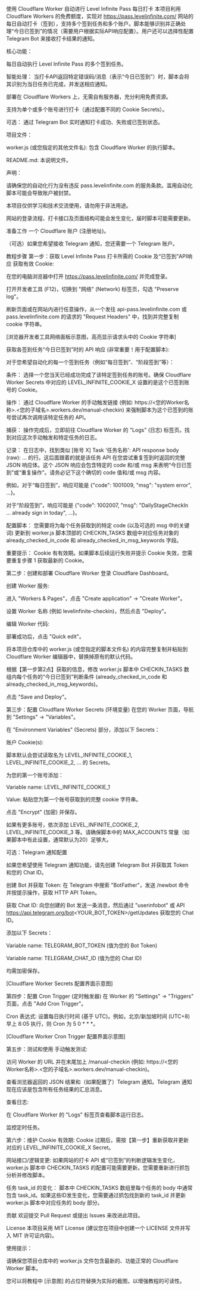使用 Cloudflare Worker 自动进行 Level Infinite Pass 每日打卡
本项目利用 Cloudflare Workers 的免费额度，实现对 https://pass.levelinfinite.com/ 网站的每日自动打卡（签到），支持多个签到任务和多个账户。脚本能够识别并正确处理“今日已签到”的情况（需要用户根据实际API响应配置）。用户还可以选择性配置 Telegram Bot 来接收打卡结果的通知。

核心功能：

每日自动执行 Level Infinite Pass 的多个签到任务。

智能处理： 当打卡API返回特定错误码/消息（表示“今日已签到”）时，脚本会将其识别为当日任务已完成，并发送相应通知。

部署在 Cloudflare Workers 上，无需自有服务器，充分利用免费资源。

支持为单个或多个账号进行打卡（通过配置不同的 Cookie Secrets）。

可选： 通过 Telegram Bot 实时通知打卡成功、失败或已签到状态。

项目文件：

worker.js (或您指定的其他文件名): 包含 Cloudflare Worker 的执行脚本。

README.md: 本说明文件。

声明：

请确保您的自动化行为没有违反 pass.levelinfinite.com 的服务条款。滥用自动化脚本可能会导致账户被封禁。

本项目仅供学习和技术交流使用，请勿用于非法用途。

网站的登录流程、打卡接口及页面结构可能会发生变化，届时脚本可能需要更新。

准备工作
一个 Cloudflare 账户 (注册地址)。

（可选）如果您希望接收 Telegram 通知，您还需要一个 Telegram 账户。

教程步骤
第一步：获取 Level Infinite Pass 打卡所需的 Cookie 及“已签到”API响应
获取有效 Cookie:

在您的电脑浏览器中打开 https://pass.levelinfinite.com/ 并完成登录。

打开开发者工具 (F12)，切换到 "网络" (Network) 标签页，勾选 "Preserve log"。

刷新页面或在网站内进行任意操作，从一个发往 api-pass.levelinfinite.com 或 pass.levelinfinite.com 的请求的 "Request Headers" 中，找到并完整复制 cookie 字符串。

[浏览器开发者工具网络面板示意图，高亮显示请求头中的 Cookie 字符串]

获取各签到任务“今日已签到”时的 API 响应 (非常重要！用于配置脚本):

对于您希望自动化的每一个签到任务（例如“每日签到”、“阶段签到”等）：

条件： 选择一个您当天已经成功完成了该特定签到任务的账号。确保 Cloudflare Worker Secrets 中对应的 LEVEL_INFINITE_COOKIE_X 设置的是这个已签到账号的 Cookie。

操作： 通过 Cloudflare Worker 的手动触发链接 (例如: https://<您的Worker名称>.<您的子域名>.workers.dev/manual-checkin) 来强制脚本为这个已签到的账号尝试再次调用该特定任务的 API。

捕获： 操作完成后，立即前往 Cloudflare Worker 的 "Logs" (日志) 标签页。找到对应这次手动触发和特定任务的日志。

记录： 在日志中，找到类似 [账号 X] Task '任务名称': API response body (raw): ... 的行。这后面跟着的就是该任务 API 在您尝试重复签到时返回的完整 JSON 响应体。这个 JSON 响应会包含特定的 code 和/或 msg 来表明“今日已签到”或“重复操作”。请务必记下这个确切的 code 值和/或 msg 内容。

例如，对于“每日签到”，响应可能是 {"code": 1001009, "msg": "system error", ...}。

对于“阶段签到”，响应可能是 {"code": 1002007, "msg": "DailyStageCheckIn ... already sign in today", ...}。

配置脚本： 您需要将为每个任务获取到的特定 code (以及可选的 msg 中的关键词) 更新到 worker.js 脚本顶部的 CHECKIN_TASKS 数组中对应任务对象的 already_checked_in_code 和 already_checked_in_msg_keywords 字段。

重要提示： Cookie 有有效期。如果脚本后续运行失败并提示 Cookie 失效，您需要重复步骤 1 获取最新的 Cookie。

第二步：创建和部署 Cloudflare Worker
登录 Cloudflare Dashboard。

创建 Worker 服务:

进入 "Workers & Pages"，点击 "Create application" -> "Create Worker"。

设置 Worker 名称 (例如 levelinfinite-checkin)，然后点击 "Deploy"。

编辑 Worker 代码:

部署成功后，点击 "Quick edit"。

将本项目仓库中的 worker.js (或您指定的脚本文件名) 的内容完整复制并粘贴到 Cloudflare Worker 编辑器中，替换掉原有的默认代码。

根据【第一步第2点】获取的信息，修改 worker.js 脚本中 CHECKIN_TASKS 数组内每个任务的“今日已签到”判断条件 (already_checked_in_code 和 already_checked_in_msg_keywords)。

点击 "Save and Deploy"。

第三步：配置 Cloudflare Worker Secrets (环境变量)
在您的 Worker 页面，导航到 "Settings" -> "Variables"。

在 "Environment Variables" (Secrets) 部分，添加以下 Secrets：

账户 Cookie(s):

脚本默认会尝试读取名为 LEVEL_INFINITE_COOKIE_1, LEVEL_INFINITE_COOKIE_2, ... 的 Secrets。

为您的第一个账号添加：

Variable name: LEVEL_INFINITE_COOKIE_1

Value: 粘贴您为第一个账号获取到的完整 cookie 字符串。

点击 "Encrypt" (加密) 并保存。

如果有更多账号，依次添加 LEVEL_INFINITE_COOKIE_2, LEVEL_INFINITE_COOKIE_3 等。请确保脚本中的 MAX_ACCOUNTS 常量（如果脚本中有此设置，通常默认为20）足够大。

可选：Telegram 通知配置

如果您希望使用 Telegram 通知功能，请先创建 Telegram Bot 并获取其 Token 和您的 Chat ID。

创建 Bot 并获取 Token: 在 Telegram 中搜索 "BotFather"，发送 /newbot 命令并按提示操作，获取 HTTP API Token。

获取 Chat ID: 向您创建的 Bot 发送一条消息，然后通过 "userinfobot" 或 API https://api.telegram.org/bot<YOUR_BOT_TOKEN>/getUpdates 获取您的 Chat ID。

添加以下 Secrets：

Variable name: TELEGRAM_BOT_TOKEN (值为您的 Bot Token)

Variable name: TELEGRAM_CHAT_ID (值为您的 Chat ID)

均需加密保存。

[Cloudflare Worker Secrets 配置界面示意图]

第四步：配置 Cron Trigger (定时触发器)
在 Worker 的 "Settings" -> "Triggers" 页面，点击 "Add Cron Trigger"。

Cron 表达式: 设置每日执行时间 (基于 UTC)。例如，北京/新加坡时间 (UTC+8) 早上 8:05 执行，则 Cron 为 5 0 * * *。

[Cloudflare Worker Cron Trigger 配置界面示意图]

第五步：测试和使用
手动触发测试:

访问 Worker 的 URL 并在末尾加上 /manual-checkin (例如: https://<您的Worker名称>.<您的子域名>.workers.dev/manual-checkin)。

查看浏览器返回的 JSON 结果和（如果配置了）Telegram 通知。Telegram 通知现在应该是包含所有任务结果的汇总消息。

查看日志:

在 Cloudflare Worker 的 "Logs" 标签页查看脚本运行日志。

监控定时任务。

第六步：维护
Cookie 有效期: Cookie 过期后，需按【第一步】重新获取并更新对应的 LEVEL_INFINITE_COOKIE_X Secret。

网站接口/逻辑变更: 如果网站的打卡 API 或“已签到”的判断逻辑发生变化，worker.js 脚本中 CHECKIN_TASKS 的配置可能需要更新。您需要重新进行抓包分析并修改脚本。

任务 task_id 的变化： 脚本中 CHECKIN_TASKS 数组里每个任务的 body 中通常包含 task_id。如果这些ID发生变化，您需要通过抓包找到新的 task_id 并更新 worker.js 脚本中对应任务的 body 部分。

贡献
欢迎提交 Pull Request 或提出 Issues 来改进此项目。

License
本项目采用 MIT License (建议您在项目中创建一个 LICENSE 文件并写入 MIT 许可证内容)。

使用提示：

请确保您项目仓库中的 worker.js 文件包含最新的、功能正常的 Cloudflare Worker 脚本。

您可以将教程中 [示意图] 的占位符替换为实际的截图，以增强教程的可读性。